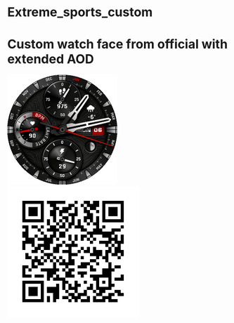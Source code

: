 # Extreme_sports_custom
<h1>Custom watch face from official with extended AOD</h1>
<img src="images/Preview.gif" alt="Preview" width="250">
<img src="images/frame.png" alt="Link to install" width="300">

